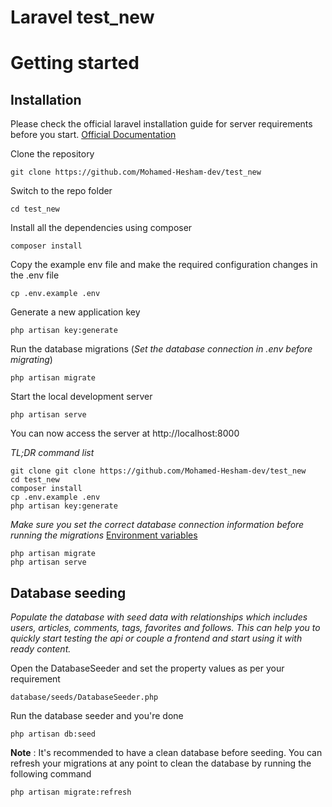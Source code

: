 # Laravel test_new


# Getting started

## Installation

Please check the official laravel installation guide for server requirements before you start. [Official Documentation](https://laravel.com/docs/10.x/installation)



Clone the repository

    git clone https://github.com/Mohamed-Hesham-dev/test_new

Switch to the repo folder

    cd test_new

Install all the dependencies using composer

    composer install

Copy the example env file and make the required configuration changes in the .env file

    cp .env.example .env

Generate a new application key

    php artisan key:generate


Run the database migrations (*Set the database connection in .env before migrating*)

    php artisan migrate

Start the local development server

    php artisan serve

You can now access the server at http://localhost:8000

*TL;DR command list*

    git clone git clone https://github.com/Mohamed-Hesham-dev/test_new
    cd test_new
    composer install
    cp .env.example .env
    php artisan key:generate
  
    
*Make sure you set the correct database connection information before running the migrations* [Environment variables](#environment-variables)

    php artisan migrate
    php artisan serve

## Database seeding

*Populate the database with seed data with relationships which includes users, articles, comments, tags, favorites and follows. This can help you to quickly start testing the api or couple a frontend and start using it with ready content.*

Open the DatabaseSeeder and set the property values as per your requirement

    database/seeds/DatabaseSeeder.php

Run the database seeder and you're done

    php artisan db:seed

**Note** : It's recommended to have a clean database before seeding. You can refresh your migrations at any point to clean the database by running the following command

    php artisan migrate:refresh
    
